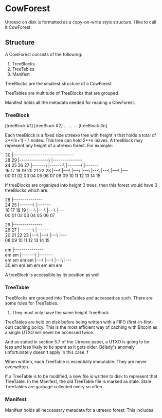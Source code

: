 CowForest
===================

Utreexo on disk is formatted as a copy-on-write style structure. I like to call it CowForest.

## Structure

A CowForest consists of the following:

1. TreeBlocks
2. TreeTables
3. Manifest

TreeBlocks are the smallest structure of a CowForest.

TreeTables are multitude of TreeBlocks that are grouped.

Manifest holds all the metadata needed for reading a CowForest.

### TreeBlock
   <beginning of file>
   [treeBlock #1]
   [treeBlock #2]
   ...
   ...
   ...
   [treeBlock #n]
   <end of file>

Each treeBlock is a fixed size utreexo tree with height n that holds a total of
2**(n+1) - 1 nodes. This tree can hold 2**n leaves.
A treeBlock may represent any height of a utreexo forest. For example:

   30
   |-------------------------------\
   28                              29
   |---------------\               |---------------\
   24              25              26              27
   |-------\       |-------\       |-------\       |-------\
   16      17      18      19      20      21      22      23
   |---\   |---\   |---\   |---\   |---\   |---\   |---\   |---\
   00  01  02  03  04  05  06  07  08  09  10  11  12  13  14  15

If treeBlocks are organized into height 3 trees, then this forest would have 3 treeBlocks which are:

   28
   |---------------\
   24              25
   |-------\       |-------\
   16      17      18      19
   |---\   |---\   |---\   |---\
   00  01  02  03  04  05  06  07


   29
   |---------------\
   26              27
   |-------\       |-------\
   20      21      22      23
   |---\   |---\   |---\   |---\
   08  09  10  11  12  13  14  15

   em
   |---------------\
   em              em
   |-------\       |-------\
   em      em      em      em
   |---\   |---\   |---\   |---\
   30  em  em  em  em  em  em  em

A treeBlock is accessible by its position as well.

### TreeTable

TreeBlocks are grouped into TreeTables and accessed as such. There are some rules for TreeTables.

1. They must only have the same height TreeBlock

TreeTables are held on disk before being written with a FIFO (first-in-first-out) caching policy.
This is the most efficient way of caching with Bitcoin as a single UTXO will never be
accessed twice.

And as stated in section 5.7 of the Utreexo paper, a UTXO is going to
be less and less likely to be spent as it gets older. Bélády's anomaly unfortunately
doesn't apply in this case. f

When written, each TreeTable is essentially immutable. They are never overwritten.

If a TreeTable is to be modified, a new file is written to disk to represent that TreeTable.
In the Manifest, the old TreeTable file is marked as stale. Stale TreeTables are
garbage collected every so often.

### Manifest

Manifest holds all neccessary metadata for a utreexo forest. This includes
